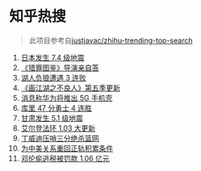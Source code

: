 # 知乎热搜

> 此项目参考自[justjavac/zhihu-trending-top-search](https://github.com/justjavac/zhihu-trending-top-search/blob/main/utils.ts)

<!-- BEGIN -->
  <!-- 最后更新时间:Thu Mar 17 2022 05:11:10 GMT+0000 (Coordinated Universal Time) -->
  1. [日本发生 7.4 级地震](https://www.zhihu.com/search?q=日本地震)
1. [《猎罪图鉴》导演亲自答](https://www.zhihu.com/search?q=猎罪图鉴)
1. [湖人负狼遭遇 3 连败](https://www.zhihu.com/search?q=湖人)
1. [《画江湖之不良人》第五季更新](https://www.zhihu.com/search?q=画江湖之不良人)
1. [消息称华为将推出 5G 手机壳](https://www.zhihu.com/search?q=5G手机壳)
1. [库里 47 分勇士 4 连胜](https://www.zhihu.com/search?q=勇士)
1. [甘肃发生 5.1 级地震](https://www.zhihu.com/search?q=甘肃地震)
1. [ 艾尔登法环 1.03 大更新](https://www.zhihu.com/search?q=艾尔登法环更新)
1. [丁威迪压哨三分绝杀篮网](https://www.zhihu.com/search?q=篮网)
1. [为中美关系重回正轨积累条件](https://www.zhihu.com/search?q=中美关系)
1. [邓伦偷逃税被罚款 1.06 亿元](https://www.zhihu.com/search?q=邓伦偷逃税被查)
  <!-- END -->